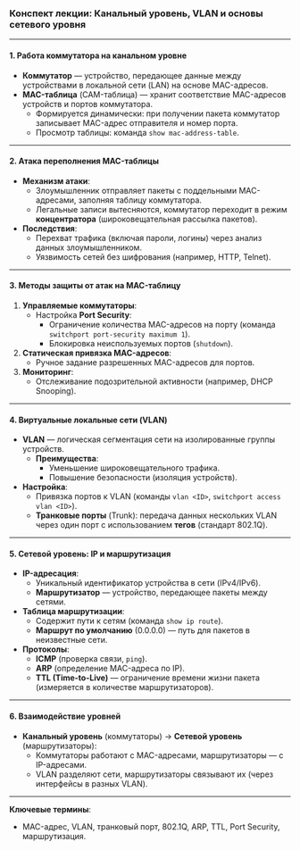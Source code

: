 

### Конспект лекции: Канальный уровень, VLAN и основы сетевого уровня

---

#### **1. Работа коммутатора на канальном уровне**
- **Коммутатор** — устройство, передающее данные между устройствами в локальной сети (LAN) на основе MAC-адресов.  
- **MAC-таблица** (CAM-таблица) — хранит соответствие MAC-адресов устройств и портов коммутатора.  
  - Формируется динамически: при получении пакета коммутатор записывает MAC-адрес отправителя и номер порта.  
  - Просмотр таблицы: команда `show mac-address-table`.  

---

#### **2. Атака переполнения MAC-таблицы**
- **Механизм атаки**:  
  - Злоумышленник отправляет пакеты с поддельными MAC-адресами, заполняя таблицу коммутатора.  
  - Легальные записи вытесняются, коммутатор переходит в режим **концентратора** (широковещательная рассылка пакетов).  
- **Последствия**:  
  - Перехват трафика (включая пароли, логины) через анализ данных злоумышленником.  
  - Уязвимость сетей без шифрования (например, HTTP, Telnet).  

---

#### **3. Методы защиты от атак на MAC-таблицу**
1. **Управляемые коммутаторы**:  
   - Настройка **Port Security**:  
     - Ограничение количества MAC-адресов на порту (команда `switchport port-security maximum 1`).  
     - Блокировка неиспользуемых портов (`shutdown`).  
2. **Статическая привязка MAC-адресов**:  
   - Ручное задание разрешенных MAC-адресов для портов.  
3. **Мониторинг**:  
   - Отслеживание подозрительной активности (например, DHCP Snooping).  

---

#### **4. Виртуальные локальные сети (VLAN)**
- **VLAN** — логическая сегментация сети на изолированные группы устройств.  
  - **Преимущества**:  
    - Уменьшение широковещательного трафика.  
    - Повышение безопасности (изоляция устройств).  
- **Настройка**:  
  - Привязка портов к VLAN (команды `vlan <ID>`, `switchport access vlan <ID>`).  
  - **Транковые порты** (Trunk): передача данных нескольких VLAN через один порт с использованием **тегов** (стандарт 802.1Q).  

---

#### **5. Сетевой уровень: IP и маршрутизация**
- **IP-адресация**:  
  - Уникальный идентификатор устройства в сети (IPv4/IPv6).  
  - **Маршрутизатор** — устройство, передающее пакеты между сетями.  
- **Таблица маршрутизации**:  
  - Содержит пути к сетям (команда `show ip route`).  
  - **Маршрут по умолчанию** (0.0.0.0) — путь для пакетов в неизвестные сети.  
- **Протоколы**:  
  - **ICMP** (проверка связи, `ping`).  
  - **ARP** (определение MAC-адреса по IP).  
  - **TTL (Time-to-Live)** — ограничение времени жизни пакета (измеряется в количестве маршрутизаторов).  

---

#### **6. Взаимодействие уровней**
- **Канальный уровень** (коммутаторы) → **Сетевой уровень** (маршрутизаторы):  
  - Коммутаторы работают с MAC-адресами, маршрутизаторы — с IP-адресами.  
  - VLAN разделяют сети, маршрутизаторы связывают их (через интерфейсы в разных VLAN).  

---

**Ключевые термины**:  
- MAC-адрес, VLAN, транковый порт, 802.1Q, ARP, TTL, Port Security, маршрутизация.
